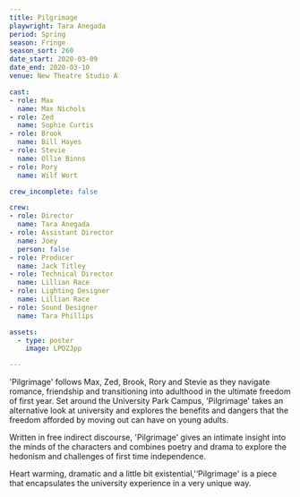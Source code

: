 ```yaml
---
title: Pilgrimage
playwright: Tara Anegada
period: Spring
season: Fringe
season_sort: 260
date_start: 2020-03-09
date_end: 2020-03-10
venue: New Theatre Studio A

cast:
- role: Max
  name: Max Nichols
- role: Zed 
  name: Sophie Curtis
- role: Brook
  name: Bill Hayes
- role: Stevie
  name: Ollie Binns
- role: Rory
  name: Wilf Wort

crew_incomplete: false

crew: 
- role: Director
  name: Tara Anegada
- role: Assistant Director
  name: Joey
  person: false
- role: Producer
  name: Jack Titley
- role: Technical Director
  name: Lillian Race
- role: Lighting Designer 
  name: Lillian Race
- role: Sound Designer 
  name: Tara Phillips

assets:
  - type: poster
    image: LPQZJpp

---
```


'Pilgrimage' follows Max, Zed, Brook, Rory and Stevie as they navigate romance, friendship and transitioning into adulthood in the ultimate freedom of first year. Set around the University Park Campus, 'Pilgrimage' takes an alternative look at university and explores the benefits and dangers that the freedom afforded by moving out can have on young adults.

Written in free indirect discourse, 'Pilgrimage' gives an intimate insight into the minds of the characters and combines poetry and drama to explore the hedonism and challenges of first time independence.

Heart warming, dramatic and a little bit existential,'‘Pilgrimage' is a piece that encapsulates the university experience in a very unique way.
